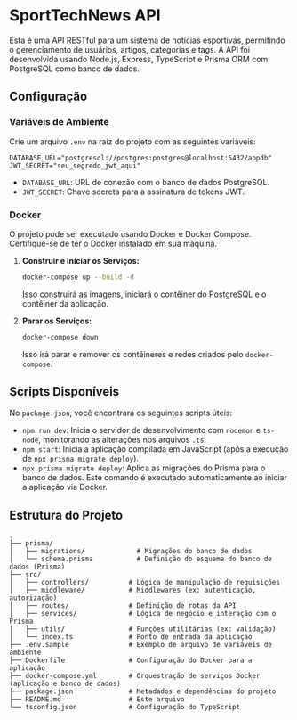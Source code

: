 # SportTechNews API

Esta é uma API RESTful para um sistema de notícias esportivas, permitindo o gerenciamento de usuários, artigos, categorias e tags. A API foi desenvolvida usando Node.js, Express, TypeScript e Prisma ORM com PostgreSQL como banco de dados.

## Configuração

### Variáveis de Ambiente

Crie um arquivo `.env` na raiz do projeto com as seguintes variáveis:

```
DATABASE_URL="postgresql://postgres:postgres@localhost:5432/appdb"
JWT_SECRET="seu_segredo_jwt_aqui"
```

*   `DATABASE_URL`: URL de conexão com o banco de dados PostgreSQL.
*   `JWT_SECRET`: Chave secreta para a assinatura de tokens JWT.

### Docker

O projeto pode ser executado usando Docker e Docker Compose. Certifique-se de ter o Docker instalado em sua máquina.

1.  **Construir e Iniciar os Serviços:**

    ```bash
    docker-compose up --build -d
    ```

    Isso construirá as imagens, iniciará o contêiner do PostgreSQL e o contêiner da aplicação.

2.  **Parar os Serviços:**

    ```bash
    docker-compose down
    ```

    Isso irá parar e remover os contêineres e redes criados pelo `docker-compose`.

## Scripts Disponíveis

No `package.json`, você encontrará os seguintes scripts úteis:

*   `npm run dev`: Inicia o servidor de desenvolvimento com `nodemon` e `ts-node`, monitorando as alterações nos arquivos `.ts`.
*   `npm start`: Inicia a aplicação compilada em JavaScript (após a execução de `npx prisma migrate deploy`).
*   `npx prisma migrate deploy`: Aplica as migrações do Prisma para o banco de dados. Este comando é executado automaticamente ao iniciar a aplicação via Docker.

## Estrutura do Projeto

```
.
├── prisma/
│   ├── migrations/             # Migrações do banco de dados
│   └── schema.prisma           # Definição do esquema do banco de dados (Prisma)
├── src/
│   ├── controllers/          # Lógica de manipulação de requisições
│   ├── middleware/           # Middlewares (ex: autenticação, autorização)
│   ├── routes/               # Definição de rotas da API
│   ├── services/             # Lógica de negócio e interação com o Prisma
│   ├── utils/                # Funções utilitárias (ex: validação)
│   └── index.ts              # Ponto de entrada da aplicação
├── .env.sample               # Exemplo de arquivo de variáveis de ambiente
├── Dockerfile                # Configuração do Docker para a aplicação
├── docker-compose.yml        # Orquestração de serviços Docker (aplicação e banco de dados)
├── package.json              # Metadados e dependências do projeto
├── README.md                 # Este arquivo
└── tsconfig.json             # Configuração do TypeScript
```
